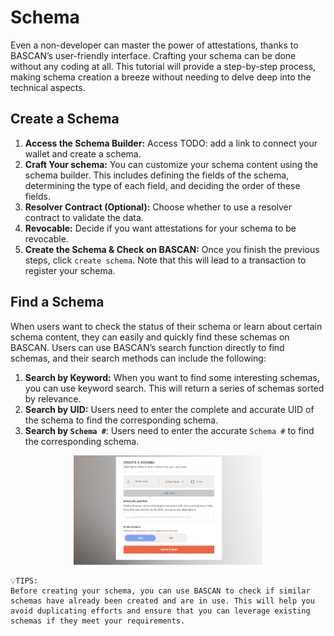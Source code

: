 # Schema

Even a non-developer can master the power of attestations, thanks to BASCAN’s user-friendly interface. Crafting your schema can be done without any coding at all. This tutorial will provide a step-by-step process, making schema creation a breeze without needing to delve deep into the technical aspects.

## Create a Schema

1. **Access the Schema Builder:** Access TODO: add a link to connect your wallet and create a schema.
2. **Craft Your schema:** You can customize your schema content using the schema builder. This includes defining the fields of the schema, determining the type of each field, and deciding the order of these fields.
3. **Resolver Contract (Optional):** Choose whether to use a resolver contract to validate the data.
4. **Revocable:** Decide if you want attestations for your schema to be revocable.
5. **Create the Schema & Check on BASCAN:** Once you finish the previous steps, click `create schema`. Note that this will lead to a transaction to register your schema.

## Find a Schema

When users want to check the status of their schema or learn about certain schema content, they can easily and quickly find these schemas on BASCAN. Users can use BASCAN’s search function directly to find schemas, and their search methods can include the following:

1. **Search by Keyword:** When you want to find some interesting schemas, you can use keyword search. This will return a series of schemas sorted by relevance.
2. **Search by UID:** Users need to enter the complete and accurate UID of the schema to find the corresponding schema.
3. **Search by `Schema #`**: Users need to enter the accurate `Schema #` to find the corresponding schema.

<div align="center" id="create schema">
    <img src="../figures/create_schema.png" width="60%" />
</div>

<aside>

    💡TIPS: 
    Before creating your schema, you can use BASCAN to check if similar schemas have already been created and are in use. This will help you avoid duplicating efforts and ensure that you can leverage existing schemas if they meet your requirements.
</aside>